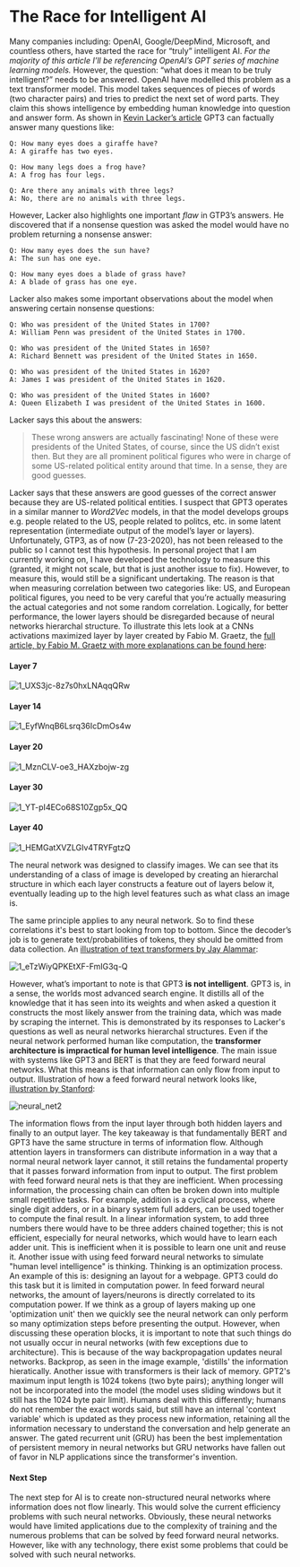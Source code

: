 # The Race for Intelligent AI

Many companies including: OpenAI, Google/DeepMind, Microsoft, and countless others, have started the race for “truly” intelligent AI. *For the majority of this article I’ll be referencing OpenAI’s GPT series of machine learning models.* However, the question: “what does it mean to be truly intelligent?” needs to be answered. OpenAI have modelled this problem as a text transformer model. This model takes sequences of pieces of words (two character pairs) and tries to predict the next set of word parts. They claim this shows intelligence by embedding human knowledge into question and answer form. As shown in [Kevin Lacker’s article](http://lacker.io/ai/2020/07/06/giving-gpt-3-a-turing-test.html) GPT3 can factually answer many questions like:

```
Q: How many eyes does a giraffe have?
A: A giraffe has two eyes.

Q: How many legs does a frog have?
A: A frog has four legs.

Q: Are there any animals with three legs?
A: No, there are no animals with three legs.
```

However, Lacker also highlights one important *flaw* in GTP3’s answers. He discovered that if a nonsense question was asked the model would have no problem returning a nonsense answer:

```
Q: How many eyes does the sun have?
A: The sun has one eye.

Q: How many eyes does a blade of grass have?
A: A blade of grass has one eye.
```

Lacker also makes some important observations about the model when answering certain nonsense questions:

```
Q: Who was president of the United States in 1700?
A: William Penn was president of the United States in 1700.

Q: Who was president of the United States in 1650?
A: Richard Bennett was president of the United States in 1650.

Q: Who was president of the United States in 1620?
A: James I was president of the United States in 1620.

Q: Who was president of the United States in 1600?
A: Queen Elizabeth I was president of the United States in 1600.
```

Lacker says this about the answers:

> These wrong answers are actually fascinating! None of these were presidents of the United States, of course, since the US didn’t exist then. But they are all prominent political figures who were in charge of some US-related political entity around that time. In a sense, they are good guesses.

Lacker says that these answers are good guesses of the correct answer because they are US-related political entities. I suspect that GPT3 operates in a similar manner to *Word2Vec* models, in that the model develops groups e.g. people related to the US, people related to politcs, etc. in some latent representation (intermediate output of the model’s layer or layers). Unfortunately, GTP3, as of now (7-23-2020), has not been released to the public so I cannot test this hypothesis. In personal project that I am currently working on, I have developed the technology to measure this (granted, it might not scale, but that is just another issue to fix). However, to measure this, would still be a significant undertaking. The reason is that when measuring correlation between two categories like: US, and European political figures,<!--DO THIS WITH GPT2--> you need to be very careful that you’re actually measuring the actual categories and not some random correlation. Logically, for better performance, the lower layers should be disregarded because of neural networks hierarchal structure. To illustrate this lets look at a CNNs activations maximized layer by layer created by Fabio M. Graetz, the [full article, by Fabio M. Graetz with more explanations can be found here](https://towardsdatascience.com/how-to-visualize-convolutional-features-in-40-lines-of-code-70b7d87b0030):

#### Layer 7

<img src="Pictures\FabioM.Graetz\1_UXS3jc-8z7s0hxLNAqqQRw.jpg" alt="1_UXS3jc-8z7s0hxLNAqqQRw"  /> 

#### Layer 14

![1_EyfWnqB6Lsrq36IcDmOs4w](Pictures\FabioM.Graetz\1_EyfWnqB6Lsrq36IcDmOs4w.jpg) 

#### Layer 20

![1_MznCLV-oe3_HAXzbojw-zg](Pictures\FabioM.Graetz\1_MznCLV-oe3_HAXzbojw-zg.jpg) 

#### Layer 30

![1_YT-pI4ECo68S10Zgp5x_QQ](Pictures\FabioM.Graetz\1_YT-pI4ECo68S10Zgp5x_QQ.jpg) 

#### Layer 40

![1_HEMGatXVZLGIv4TRYFgtzQ](Pictures\FabioM.Graetz\1_HEMGatXVZLGIv4TRYFgtzQ.jpg) 

The neural network was designed to classify images. We can see that its understanding of a class of image is developed by creating an hierarchal structure in which each layer constructs a feature out of layers below it, eventually leading up to the high level features such as what class an image is.

The same principle applies to any neural network. So to find these correlations it's best to start looking from top to bottom. Since the decoder’s job is to generate text/probabilities of tokens, they should be omitted from data collection. An [illustration of text transformers by Jay Alammar](http://jalammar.github.io/illustrated-transformer/):

![1_eTzWiyQPKEtXF-FmIG3q-Q](Pictures\JayAlammar\1_eTzWiyQPKEtXF-FmIG3q-Q.png)

However, what’s important to note is that GPT3 **is not intelligent**. GPT3 is, in a sense, the worlds most advanced search engine. It distills all of the knowledge that it has seen into its weights and when asked a question it constructs the most likely answer from the training data, which was made by scraping the internet. This is demonstrated by its responses to Lacker's questions as well as neural networks hierarchal structures. Even if the neural network performed human like computation, the **transformer architecture is impractical for human level intelligence**. The main issue with systems like GPT3 and BERT is that they are feed forward neural networks. What this means is that information can only flow from input to output. Illustration of how a feed forward neural network looks like, [illustration by Stanford](https://cs231n.github.io/neural-networks-1/):

![neural_net2](Pictures\CS231N\neural_net2.jpg)

The information flows from the input layer through both hidden layers and finally to an output layer. The key takeaway is that fundamentally BERT and GPT3 have the same structure in terms of information flow. Although attention layers in transformers can distribute information in a way that a normal neural network layer cannot, it still retains the fundamental property that it passes forward information from input to output. The first problem with feed forward neural nets is that they are inefficient. When processing information, the processing chain can often be broken down into multiple small repetitive tasks. For example, addition is a cyclical process, where single digit adders, or in a binary system full adders, can be used together to compute the final result. In a linear information system, to add three numbers there would have to be three adders chained together; this is not efficient, especially for neural networks, which would have to learn each adder unit. This is inefficient when it is possible to learn one unit and reuse it. Another issue with using feed forward neural networks to simulate "human level intelligence" is  thinking. Thinking is an optimization process. An example of this is: designing an layout for a webpage. GPT3 could do this task but it is limited in computation power. In feed forward neural networks, the amount of layers/neurons is directly correlated to its computation power. If we think as a group of layers making up one 'optimization unit' then we quickly see the neural network can only perform so many optimization steps before presenting the output. However, when discussing these operation blocks, it is important to note that such things do not usually occur in neural networks (with few exceptions due to architecture). This is because of the way backpropagation updates neural networks. Backprop, as seen in the image example, 'distills' the information hieratically. Another issue with transformers is their lack of memory. GPT2's maximum input length is 1024 tokens (two byte pairs); anything longer will not be incorporated into the model (the model uses sliding windows but it still has the 1024 byte pair limit). Humans deal with this differently; humans do not remember the exact words said, but still have an internal 'context variable' which is updated as they process new information, retaining all the information necessary to understand the conversation and help generate an answer. The gated recurrent unit (GRU) has been the best implementation of persistent memory in neural networks but GRU networks have fallen out of favor in NLP applications since the transformer's invention.

#### Next Step

The next step for AI is to create non-structured neural networks where information does not flow linearly. This would solve the current efficiency problems with such neural networks. Obviously, these neural networks would have limited applications due to the complexity of training and the numerous problems that can be solved by feed forward neural networks. However, like with any technology, there exist some problems that could be solved with such neural networks.